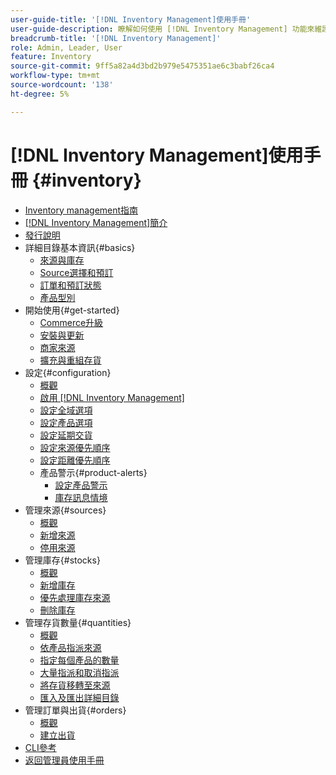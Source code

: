 ```yaml
---
user-guide-title: '[!DNL Inventory Management]使用手冊'
user-guide-description: 瞭解如何使用 [!DNL Inventory Management] 功能來維護銷售數量，並處理出貨以完成 [!DNL Commerce] 訂單。
breadcrumb-title: '[!DNL Inventory Management]'
role: Admin, Leader, User
feature: Inventory
source-git-commit: 9ff5a82a4d3bd2b979e5475351ae6c3babf26ca4
workflow-type: tm+mt
source-wordcount: '138'
ht-degree: 5%

---
```



# [!DNL Inventory Management]使用手冊 {#inventory}

- [Inventory management指南](guide-overview.md)
- [ [!DNL Inventory Management]簡介](introduction.md)
- [發行說明](release-notes.md)
- 詳細目錄基本資訊{#basics}
   - [來源與庫存](sources-stocks.md)
   - [Source選擇和預訂](selection-reservations.md)
   - [訂單和預訂狀態](order-status.md)
   - [產品型別](product-types.md)
- 開始使用{#get-started}
   - [Commerce升級](migrate.md)
   - [安裝與更新](install-update.md)
   - [商家來源](merchant-sourcing.md)
   - [擴充與重組存貨](expand-restructure.md)
- 設定{#configuration}
   - [概觀](configuration.md)
   - [啟用 [!DNL Inventory Management]](enable.md)
   - [設定全域選項](global-options.md)
   - [設定產品選項](product-options.md)
   - [設定延期交貨](backorders.md)
   - [設定來源優先順序](source-priority-algorithm.md)
   - [設定距離優先順序](distance-priority-algorithm.md)
   - 產品警示{#product-alerts}
      - [設定產品警示](alert-setup.md)
      - [庫存訊息情境](stock-messages.md)
- 管理來源{#sources}
   - [概觀](sources-manage.md)
   - [新增來源](sources-add.md)
   - [停用來源](sources-disable.md)
- 管理庫存{#stocks}
   - [概觀](stocks-manage.md)
   - [新增庫存](stocks-add.md)
   - [優先處理庫存來源](stocks-prioritize-sources.md)
   - [刪除庫存](stocks-delete.md)
- 管理存貨數量{#quantities}
   - [概觀](quantities-manage.md)
   - [依產品指派來源](sources-assign-per-product.md)
   - [指定每個產品的數量](quantities-assign-per-product.md)
   - [大量指派和取消指派](bulk-assignment.md)
   - [將存貨移轉至來源](inventory-transfer.md)
   - [匯入及匯出詳細目錄](inventory-import-export.md)
- 管理訂單與出貨{#orders}
   - [概觀](shipments.md)
   - [建立出貨](shipments-create.md)
- [CLI參考](cli.md)
- [返回管理員使用手冊](https://experienceleague.adobe.com/zh-hant/docs/commerce-admin/user-guides/home)

